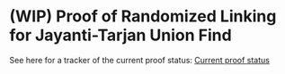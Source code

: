 # (WIP) Proof of Randomized Linking for Jayanti-Tarjan Union Find

See here for a tracker of the current proof status: [Current proof status](https://docs.google.com/spreadsheets/d/1Yqtq38Lc4a2_2oYHtgnZmo03U00SsDBCwdSBlB6LxvI/edit?usp=sharing)
